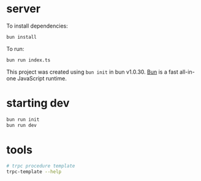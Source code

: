 # server

To install dependencies:

```bash
bun install
```

To run:

```bash
bun run index.ts
```

This project was created using `bun init` in bun v1.0.30. [Bun](https://bun.sh) is a fast all-in-one JavaScript runtime.

# starting dev

```bash
bun run init
bun run dev
```

# tools

```bash
# trpc procedure template
trpc-template --help
```
